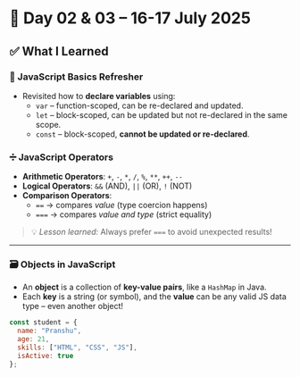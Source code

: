 # 📅 Day 02 & 03 – 16-17 July 2025

## ✅ What I Learned

### 🧠 JavaScript Basics Refresher

- Revisited how to **declare variables** using:
  - `var` – function-scoped, can be re-declared and updated.
  - `let` – block-scoped, can be updated but not re-declared in the same scope.
  - `const` – block-scoped, **cannot be updated or re-declared**.

### ➗ JavaScript Operators
- **Arithmetic Operators**: `+`, `-`, `*`, `/`, `%`, `**`, `++`, `--`
- **Logical Operators**: `&&` (AND), `||` (OR), `!` (NOT)
- **Comparison Operators**:
  - `==` → compares *value* (type coercion happens)
  - `===` → compares *value and type* (strict equality)

> 💡 *Lesson learned:* Always prefer `===` to avoid unexpected results!

---

### 🗃️ Objects in JavaScript
- An **object** is a collection of **key-value pairs**, like a `HashMap` in Java.
- Each **key** is a string (or symbol), and the **value** can be any valid JS data type – even another object!

```js
const student = {
  name: "Pranshu",
  age: 21,
  skills: ["HTML", "CSS", "JS"],
  isActive: true
};
